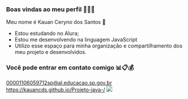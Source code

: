 ### Boas vindas ao meu perfil 💸💸💸

Meu nome é Kauan Ceryno dos Santos 🖕

- Estou estudando no Alura;
- Estou me desenvolvendo na linguagem JavaScript
- Utilizo esse espaço para minha organização e compartilhamento dos meu projeto e desenvolvidos.

### Você pode entrar em contato comigo 📊📋💰

00001106059712sp@al.educacao.sp.gov.br
https://kauancds.github.io/Projeto-java-/
![](https://media1.tenor.com/m/jIXFAfvmb0AAAAAC/smoking-smoke.gif)
